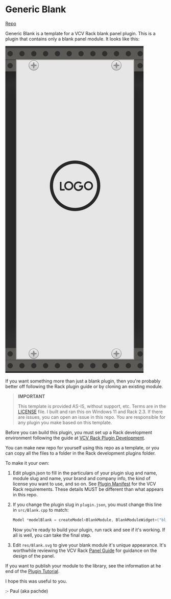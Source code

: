 # Generic Blank

[Repo](https://github.com/Paul-Dempsey/GenericBlank)

Generic Blank is a template for a VCV Rack blank panel plugin. This is a plugin that contains only a blank panel module. It looks like this:

![](doc/Blank.png)

If you want something more than just a blank plugin, then you're probably better off following the Rack plugin guide or by cloning an existing module.

> **IMPORTANT**
>
> This template is provided AS-IS, without support, etc. Terms are in the [LICENSE](LICENSE) file. I built and ran this on Windows 11 and Rack 2.3. If there are issues, you can open an issue in this repo. You are responsible for any plugin you make based on this template.

Before you can build this plugin, you must set up a Rack development environment following the guide at [VCV Rack Plugin Development](https://vcvrack.com/manual/PluginDevelopmentTutorial).

You can make new repo for yourself using this repo as a template, or you can copy all the files to a folder in the Rack development plugins folder.

To make it your own:

1. Edit plugin.json to fill in the particulars of your plugin slug and name, module slug and name, your brand and company info, the kind of license you want to use, and so on. See [Plugin Manifest](https://vcvrack.com/manual/Manifest) for the VCV Rack requirements. These details MUST be different than what appears in this repo.

2. If you change the plugin slug in `plugin.json`, you must change this line in `src/Blank.cpp` to match:

   ```cpp
   Model *modelBlank = createModel<BlankModule, BlankModuleWidget>("blank");
   ```

   Now you're ready to build your plugin, run rack and see if it's working. If all is well, you can take the final step.

3. Edit `res/Blank.svg` to give your blank module it's unique appearance. It's worthwhile reviewing the VCV Rack [Panel Guide](https://vcvrack.com/manual/Panel) for guidance on the design of the panel.

If you want to publish your module to the library, see the information at he end of the [ Plugin Tutorial](https://vcvrack.com/manual/PluginDevelopmentTutorial).

I hope this was useful to you.

:- Paul (aka pachde)